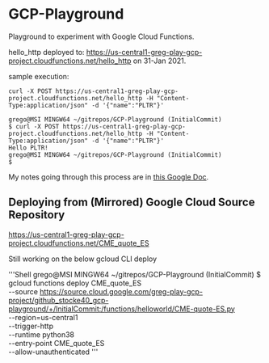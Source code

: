 # GCP-Playground

Playground to experiment with Google Cloud Functions.

hello_http deployed to:
<https://us-central1-greg-play-gcp-project.cloudfunctions.net/hello_http>
on 31-Jan 2021.

sample execution:

```Shell
curl -X POST https://us-central1-greg-play-gcp-project.cloudfunctions.net/hello_http -H "Content-Type:application/json" -d '{"name":"PLTR"}'
```

```Shell
grego@MSI MINGW64 ~/gitrepos/GCP-Playground (InitialCommit)
$ curl -X POST https://us-central1-greg-play-gcp-project.cloudfunctions.net/hello_http -H "Content-Type:application/json" -d '{"name":"PLTR"}'
Hello PLTR!
grego@MSI MINGW64 ~/gitrepos/GCP-Playground (InitialCommit)
$
```

My notes going through this process are in [this Google Doc](https://docs.google.com/document/d/1Dhes1b-NZqqArBgByggriFyyUjTLHyeNwu2VEglYkFc/edit#heading=h.fb1psvpelt68).

## Deploying from (Mirrored) Google Cloud Source Repository

https://us-central1-greg-play-gcp-project.cloudfunctions.net/CME_quote_ES

Still working on the below gcloud CLI deploy

'''Shell
grego@MSI MINGW64 ~/gitrepos/GCP-Playground (InitialCommit)
$ gcloud functions deploy CME_quote_ES \
  --source https://source.cloud.google.com/greg-play-gcp-project/github_stocke40_gcp-playground/+/InitialCommit:/functions/helloworld/CME-quote-ES.py \
  --region=us-central1 \
  --trigger-http \
  --runtime python38 \
  --entry-point CME_quote_ES \
  --allow-unauthenticated
'''
